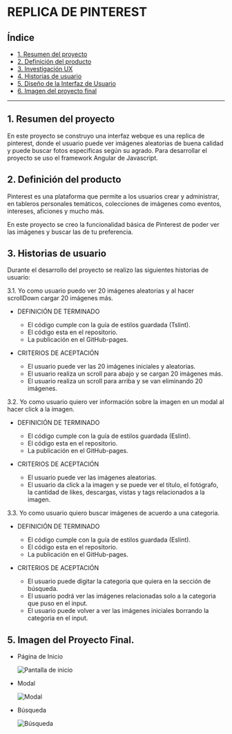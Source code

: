 # REPLICA DE PINTEREST <L>

## Índice

* [1. Resumen del proyecto](#1-resumen-del-proyecto)
* [2. Definición del producto](#2-definición-del-producto)
* [3. Investigación UX](#3-investigación-UX)
* [4. Historias de usuario](#4-historias-de-usuario)
* [5. Diseño de la Interfaz de Usuario](#5-Diseño-de-la-Interfaz-de-Usuario)
* [6. Imagen del proyecto final](#6-imagen-del-proyecto-final)

***

## 1. Resumen del proyecto

En este proyecto se construyo una interfaz webque es una replica de pinterest, donde el usuario puede ver imágenes aleatorias de buena calidad y puede buscar fotos especificas según su agrado. Para desarrollar el proyecto se uso el framework Angular de Javascript.

## 2. Definición del producto

Pinterest es una plataforma que permite a los usuarios crear y administrar, en tableros personales temáticos, colecciones de imágenes como eventos, intereses, aficiones y mucho más.

En este proyecto se creo la funcionalidad básica de Pinterest de poder ver las imágenes y buscar las de tu preferencia.

## 3. Historias de usuario

Durante el desarrollo del proyecto se realizo las siguientes historias de usuario: 

3.1. Yo como usuario puedo ver 20 imágenes aleatorias y al hacer scrollDown cargar 20 imágenes más.

  * DEFINICIÓN DE TERMINADO
      - El código cumple con la guía de estilos guardada (Tslint).
      - El código esta en el repositorio.
      - La publicación en el GitHub-pages.

  * CRITERIOS DE ACEPTACIÓN
      - El usuario puede ver las 20 imágenes iniciales y aleatorias.
      - El usuario realiza un scroll para abajo y se cargan 20 imágenes más.
      - El usuario realiza un scroll para arriba y se van eliminando 20 imágenes.

3.2. Yo como usuario quiero ver información sobre la imagen en un modal al hacer click a la imagen.

   * DEFINICIÓN DE TERMINADO
      - El código cumple con la guía de estilos guardada (Eslint).
      - El código esta en el repositorio.
      - La publicación en el GitHub-pages. 

   * CRITERIOS DE ACEPTACIÓN
      - El usuario puede ver las imágenes aleatorias.
      - El usuario da click a la imagen y se puede ver el título, el fotógrafo, la cantidad de likes, descargas, vistas y tags relacionados a la imagen.

3.3. Yo como usuario quiero buscar imágenes de acuerdo a una categoria. 

  * DEFINICIÓN DE TERMINADO
      - El código cumple con la guía de estilos guardada (Eslint).
      - El código esta en el repositorio.
      - La publicación en el GitHub-pages. 

   * CRITERIOS DE ACEPTACIÓN
      - El usuario puede digitar la categoria que quiera en la sección de búsqueda.
      - El usuario podrá ver las imágenes relacionadas solo a la categoria que puso en el input.
      - El usuario puede volver a ver las imágenes iniciales borrando la categoria en el input.

## 5. Imagen del Proyecto Final.

* Página de Inicio

  ![Pantalla de inicio](assets/screen1.JPG)

* Modal

  ![Modal](assets/modal.JPG)

* Búsqueda

  ![Búsqueda](assets/search.JPG)



  